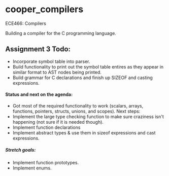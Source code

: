# cooper_compilers
ECE466: Compilers

Building a compiler for the C programming language.


## Assignment 3 Todo:
* Incorporate symbol table into parser.
* Build functionality to print out the symbol table entires as they appear in similar format to AST nodes being printed.
* Build grammar for C declarations and finish up SIZEOF and casting expressions.

#### Status and next on the agenda:
* Got most of the required functionality to work (scalars, arrays, functions, pointers, structs, unions, and scopes). Next steps:
* Implement the large type checking function to make sure craziness isn't happening (not sure if it is needed though).
* Implement function declarations
* Implement abstract types & use them in sizeof expressions and cast expressions.


##### Stretch goals:
* Implement function prototypes.
* Implement enums.

